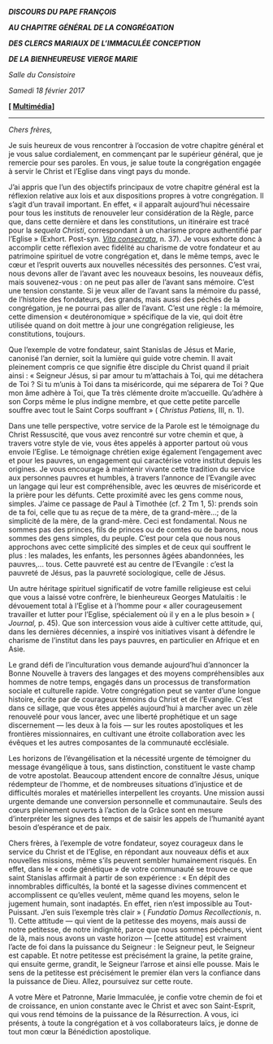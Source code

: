 ***DISCOURS DU PAPE FRANÇOIS***

***AU CHAPITRE GÉNÉRAL DE LA CONGRÉGATION***

***DES CLERCS MARIAUX DE L’IMMACULÉE CONCEPTION***

***DE LA BIENHEUREUSE VIERGE MARIE***

*Salle du Consistoire*

*Samedi 18 février 2017*

**[ [Multimédia](http://w2.vatican.va/content/francesco/fr/events/event.dir.html/content/vaticanevents/fr/2017/2/18/chierici-mariani.html)]**

* * *

*Chers frères,*

Je suis heureux de vous rencontrer à l’occasion de votre chapitre général et je vous salue cordialement, en commençant par le supérieur général, que je remercie pour ses paroles. En vous, je salue toute la congrégation engagée à servir le Christ et l’Eglise dans vingt pays du monde.

J’ai appris que l’un des objectifs principaux de votre chapitre général est la réflexion relative aux lois et aux dispositions propres à votre congrégation. Il s’agit d’un travail important. En effet, « il apparaît aujourd’hui nécessaire pour tous les instituts de renouveler leur considération de la Règle, parce que, dans cette dernière et dans les constitutions, un itinéraire est tracé pour la *sequela Christi*, correspondant à un charisme propre authentifié par l’Eglise » (Exhort. Post-syn. [*Vita* *consecrata*](http://w2.vatican.va/content/john-paul-ii/fr/apost_exhortations/documents/hf_jp-ii_exh_25031996_vita-consecrata.html), n. 37). Je vous exhorte donc à accomplir cette réflexion avec fidélité au charisme de votre fondateur et au patrimoine spirituel de votre congrégation et, dans le même temps, avec le cœur et l’esprit ouverts aux nouvelles nécessités des personnes. C’est vrai, nous devons aller de l’avant avec les nouveaux besoins, les nouveaux défis, mais souvenez-vous : on ne peut pas aller de l’avant sans mémoire. C’est une tension constante. Si je veux aller de l’avant sans la mémoire du passé, de l’histoire des fondateurs, des grands, mais aussi des péchés de la congrégation, je ne pourrai pas aller de l’avant. C’est une règle : la mémoire, cette dimension « deutéronomique » spécifique de la vie, qui doit être utilisée quand on doit mettre à jour une congrégation religieuse, les constitutions, toujours.

Que l’exemple de votre fondateur, saint Stanislas de Jésus et Marie, canonisé l’an dernier, soit la lumière qui guide votre chemin. Il avait pleinement compris ce que signifie être disciple du Christ quand il priait ainsi : « Seigneur Jésus, si par amour tu m’attachais à Toi, qui me détachera de Toi ? Si tu m’unis à Toi dans ta miséricorde, qui me séparera de Toi ? Que mon âme adhère à Toi, que Ta très clémente droite m’accueille. Qu’adhère à son Corps même le plus indigne membre, et que cette petite parcelle souffre avec tout le Saint Corps souffrant » ( *Christus Patiens,* III, n. 1).

Dans une telle perspective, votre service de la Parole est le témoignage du Christ Ressuscité, que vous avez rencontré sur votre chemin et que, à travers votre style de vie, vous êtes appelés à apporter partout où vous envoie l’Eglise. Le témoignage chrétien exige également l’engagement avec et pour les pauvres, un engagement qui caractérise votre institut depuis les origines. Je vous encourage à maintenir vivante cette tradition du service aux personnes pauvres et humbles, à travers l’annonce de l’Evangile avec un langage qui leur est compréhensible, avec les œuvres de miséricorde et la prière pour les défunts. Cette proximité avec les gens comme nous, simples. J’aime ce passage de Paul à Timothée (cf. 2 Tm 1, 5): prends soin de ta foi, celle que tu as reçue de ta mère, de ta grand-mère...; de la simplicité de la mère, de la grand-mère. Ceci est fondamental. Nous ne sommes pas des princes, fils de princes ou de comtes ou de barons, nous sommes des gens simples, du peuple. C’est pour cela que nous nous approchons avec cette simplicité des simples et de ceux qui souffrent le plus : les malades, les enfants, les personnes âgées abandonnées, les pauvres,... tous. Cette pauvreté est au centre de l’Evangile : c’est la pauvreté de Jésus, pas la pauvreté sociologique, celle de Jésus.

Un autre héritage spirituel significatif de votre famille religieuse est celui que vous a laissé votre confrère, le bienheureux Georges Matulaitis : le dévouement total à l’Eglise et à l’homme pour « aller courageusement travailler et lutter pour l’Eglise, spécialement où il y en a le plus besoin » ( *Journal,* p. 45). Que son intercession vous aide à cultiver cette attitude, qui, dans les dernières décennies, a inspiré vos initiatives visant à défendre le charisme de l’institut dans les pays pauvres, en particulier en Afrique et en Asie.

Le grand défi de l’inculturation vous demande aujourd’hui d’annoncer la Bonne Nouvelle à travers des langages et des moyens compréhensibles aux hommes de notre temps, engagés dans un processus de transformation sociale et culturelle rapide. Votre congrégation peut se vanter d’une longue histoire, écrite par de courageux témoins du Christ et de l’Evangile. C’est dans ce sillage, que vous êtes appelés aujourd’hui à marcher avec un zèle renouvelé pour vous lancer, avec une liberté prophétique et un sage discernement — les deux à la fois — sur les routes apostoliques et les frontières missionnaires, en cultivant une étroite collaboration avec les évêques et les autres composantes de la communauté ecclésiale.

Les horizons de l’évangélisation et la nécessité urgente de témoigner du message évangélique à tous, sans distinction, constituent le vaste champ de votre apostolat. Beaucoup attendent encore de connaître Jésus, unique rédempteur de l’homme, et de nombreuses situations d’injustice et de difficultés morales et matérielles interpellent les croyants. Une mission aussi urgente demande une conversion personnelle et communautaire. Seuls des cœurs pleinement ouverts à l’action de la Grâce sont en mesure d’interpréter les signes des temps et de saisir les appels de l’humanité ayant besoin d’espérance et de paix.

Chers frères, à l’exemple de votre fondateur, soyez courageux dans le service du Christ et de l’Eglise, en répondant aux nouveaux défis et aux nouvelles missions, même s’ils peuvent sembler humainement risqués. En effet, dans le « code génétique » de votre communauté se trouve ce que saint Stanislas affirmait à partir de son expérience : « En dépit des innombrables difficultés, la bonté et la sagesse divines commencent et accomplissent ce qu’elles veulent, même quand les moyens, selon le jugement humain, sont inadaptés. En effet, rien n’est impossible au Tout-Puissant. J’en suis l’exemple très clair » ( *Fundatio Domus Recollectionis*, n. 1). Cette attitude — qui vient de la petitesse des moyens, mais aussi de notre petitesse, de notre indignité, parce que nous sommes pécheurs, vient de là, mais nous avons un vaste horizon — [cette attitude] est vraiment l’acte de foi dans la puissance du Seigneur : le Seigneur peut, le Seigneur est capable. Et notre petitesse est précisément la graine, la petite graine, qui ensuite germe, grandit, le Seigneur l’arrose et ainsi elle pousse. Mais le sens de la petitesse est précisément le premier élan vers la confiance dans la puissance de Dieu. Allez, poursuivez sur cette route.

A votre Mère et Patronne, Marie Immaculée, je confie votre chemin de foi et de croissance, en union constante avec le Christ et avec son Saint-Esprit, qui vous rend témoins de la puissance de la Résurrection. A vous, ici présents, à toute la congrégation et à vos collaborateurs laïcs, je donne de tout mon cœur la Bénédiction apostolique.